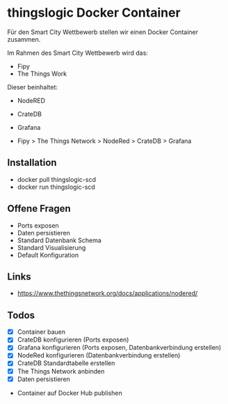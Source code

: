 # thingslogic Docker Container

Für den Smart City Wettbewerb stellen wir einen Docker Container zusammen.


Im Rahmen des Smart City Wettbewerb wird das:

* Fipy
* The Things Work

Dieser beinhaltet:

* NodeRED
* CrateDB
* Grafana

* Fipy > The Things Network > NodeRed > CrateDB > Grafana


## Installation

* docker pull thingslogic-scd
* docker run thingslogic-scd


## Offene Fragen

* Ports exposen
* Daten persistieren
* Standard Datenbank Schema
* Standard Visualisierung
* Default Konfiguration


## Links

* https://www.thethingsnetwork.org/docs/applications/nodered/


## Todos

* [x] Container bauen
* [x] CrateDB konfigurieren (Ports exposen)
* [x] Grafana konfigurieren (Ports exposen, Datenbankverbindung erstellen)
* [x] NodeRed konfigurieren (Datenbankverbindung erstellen)
* [x] CrateDB Standardtabelle erstellen
* [x] The Things Network anbinden
* [x] Daten persistieren
* Container auf Docker Hub publishen

